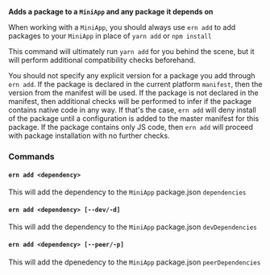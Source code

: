 **Adds a package to a `MiniApp` and any package it depends on**

When working with a `MiniApp`, you should always use `ern add` to add packages to your `MiniApp` in place of `yarn add` or `npm install`

This command will ultimately run `yarn add` for you behind the scene, but it will perform additional compatibility checks beforehand.

You should not specify any explicit version for a package you add through `ern add`. If the package is declared in the current platform `manifest`, then the version from the manifest will be used.
If the package is not declared in the manifest, then additional checks will be performed to infer if the package contains native code in any way. If that's the case, `ern add` will deny install of the package until a configuration is added to the master manifest for this package. If the package contains only JS code, then `ern add` will proceed with package installation with no further checks.

### Commands

#### `ern add <dependency>`

This will add the dependency to the `MiniApp` package.json `dependencies`

#### `ern add <dependency> [--dev/-d]`

This will add the dependency to the `MiniApp` package.json `devDependencies`

#### `ern add <dependency> [--peer/-p]`

This will add the dpenedency to the `MiniApp` package.json `peerDependencies`